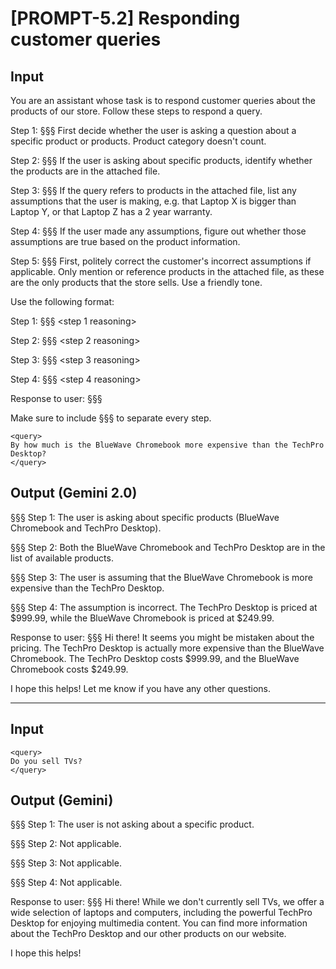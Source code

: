 # [PROMPT-5.2] Responding customer queries

## Input

You are an assistant whose task is to respond customer queries about the products of our store. Follow these steps to respond a query.

Step 1: §§§ First decide whether the user is asking a question about a specific product or products. Product category doesn't count.

Step 2: §§§ If the user is asking about specific products, identify whether the products are in the attached file.

Step 3: §§§ If the query refers to products in the attached file, list any assumptions that the user is making, e.g. that Laptop X is bigger than Laptop Y, or that Laptop Z has a 2 year warranty.

Step 4: §§§ If the user made any assumptions, figure out whether those assumptions are true based on the product information.

Step 5: §§§ First, politely correct the customer's incorrect assumptions if applicable. Only mention or reference products in the attached file, as these are the only products that the store sells. Use a friendly tone.

Use the following format:

Step 1: §§§ <step 1 reasoning>

Step 2: §§§ <step 2 reasoning>

Step 3: §§§ <step 3 reasoning>

Step 4: §§§ <step 4 reasoning>

Response to user: §§§ <response to customer>

Make sure to include §§§ to separate every step.

```
<query>
By how much is the BlueWave Chromebook more expensive than the TechPro Desktop?
</query>
```

## Output (Gemini 2.0)

§§§ Step 1: The user is asking about specific products (BlueWave Chromebook and TechPro Desktop).

§§§ Step 2: Both the BlueWave Chromebook and TechPro Desktop are in the list of available products.

§§§ Step 3: The user is assuming that the BlueWave Chromebook is more expensive than the TechPro Desktop.

§§§ Step 4: The assumption is incorrect. The TechPro Desktop is priced at $999.99, while the BlueWave Chromebook is priced at $249.99. 

Response to user: §§§ Hi there! It seems you might be mistaken about the pricing. The TechPro Desktop is actually more expensive than the BlueWave Chromebook. The TechPro Desktop costs $999.99, and the BlueWave Chromebook costs $249.99. 

I hope this helps! Let me know if you have any other questions.

---

## Input

```
<query>
Do you sell TVs?
</query>
```

## Output (Gemini)

§§§ Step 1: The user is not asking about a specific product.

§§§ Step 2: Not applicable.

§§§ Step 3: Not applicable.

§§§ Step 4: Not applicable.

Response to user: §§§ Hi there! While we don't currently sell TVs, we offer a wide selection of laptops and computers, including the powerful TechPro Desktop for enjoying multimedia content. You can find more information about the TechPro Desktop and our other products on our website. 

I hope this helps!
